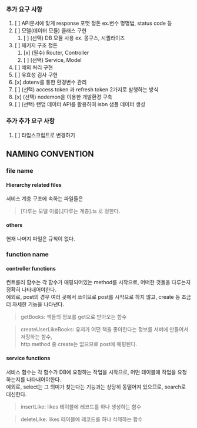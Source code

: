 ### 추가 요구 사항
1. [ ] API문서에 맞게 response 포맷 정돈 ex.변수 명명법, status code 등 
2. [ ] 모델(데이터 모듈) 클래스 구현
    1. [ ] (선택) DB 모듈 사용 ex. 몽구스, 시퀄라이즈
3. [ ] 패키지 구조 정돈
    1. [x] (필수) Router, Controller
    2. [ ] (선택) Service, Model
4. [ ] 예외 처리 구현
5. [ ] 유효성 검사 구현
6. [x] dotenv를 통한 환경변수 관리
7. [ ] (선택) access token 과 refresh token 2가지로 발행하는 방식
8. [x] (선택) nodemon을 이용한 개발환경 구축
9. [ ] (선택) 랜덤 데이터 API를 활용하여 isbn 샘플 데이터 생성

### 추가 추가 요구 사항
1. [ ] 타입스크립트로 변경하기

## NAMING CONVENTION
### file name
#### Hierarchy related files
서비스 계층 구조에 속하는 파일들은
> [다루는 모델 이름].[다루는 계층].ts
로 정한다.  

#### others
현재 나머지 파일은 규칙이 없다.  

### function name
#### controller functions
컨트롤러 함수는 각 함수가 매핑되어있는 method를 시작으로, 어떠한 것들을 다루는지 정확히 나타내어야한다.  
예외로, post의 경우 여러 곳에서 쓰이므로 post를 시작으로 하지 않고, create 등 조금 더 자세한 기능을 나타낸다.  

> getBooks: 책들의 정보를 get으로 받아오는 함수

> createUserLikeBooks: 유저가 어떤 책을 좋아한다는 정보를 서버에 만들어서 저장하는 함수,  
http method 중 create는 없으므로 post에 매핑된다.

#### service functions
서비스 함수는 각 함수가 DB에 요청하는 작업을 시작으로, 어떤 테이블에 작업을 요청하는지를 나타내어야한다.  
예외로, select는 그 의미가 찾는다는 기능과는 상당히 동떨어져 있으므로, search로 대신한다.
> insertLike: likes 테이블에 레코드를 하나 생성하는 함수

> deleteLike: likes 테이블에 레코드를 하나 삭제하는 함수